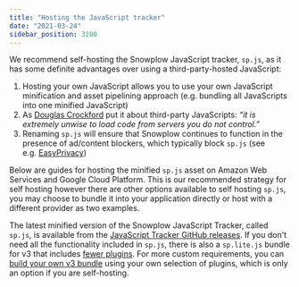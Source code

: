 ```yaml
---
title: "Hosting the JavaScript tracker"
date: "2021-03-24"
sidebar_position: 3200
---
```


We recommend self-hosting the Snowplow JavaScript tracker, `sp.js`, as it has some definite advantages over using a third-party-hosted JavaScript:

1. Hosting your own JavaScript allows you to use your own JavaScript minification and asset pipelining approach (e.g. bundling all JavaScripts into one minified JavaScript)
2. As [Douglas Crockford](https://github.com/douglascrockford) put it about third-party JavaScripts: _“it is extremely unwise to load code from servers you do not control.”_
3. Renaming `sp.js` will ensure that Snowplow continues to function in the presence of ad/content blockers, which typically block `sp.js` (see e.g. [EasyPrivacy](https://easylist-downloads.adblockplus.org/easyprivacy.txt))

Below are guides for hosting the minified `sp.js` asset on Amazon Web Services and Google Cloud Platform. This is our recommended strategy for self hosting however there are other options available to self hosting `sp.js`, you may choose to bundle it into your application directly or host with a different provider as two examples.

The latest minified version of the Snowplow JavaScript Tracker, called `sp.js`, is available from the [JavaScript Tracker GitHub releases](https://github.com/snowplow/snowplow-javascript-tracker/releases).
If you don't need all the functionality included in `sp.js`, there is also a `sp.lite.js` bundle for v3 that includes [fewer plugins](/docs/sources/trackers/javascript-trackers/web-tracker/plugins/index.md).
For more custom requirements, you can [build your own v3 bundle](/docs/sources/trackers/javascript-trackers/web-tracker/plugins/configuring-tracker-plugins/javascript/index.md) using your own selection of plugins, which is only an option if you are self-hosting.
